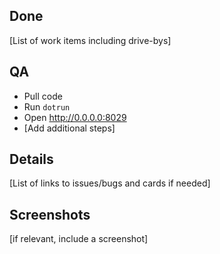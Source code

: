 ## Done

[List of work items including drive-bys]

## QA

- Pull code
- Run `dotrun`
- Open http://0.0.0.0:8029
- [Add additional steps]

## Details

[List of links to issues/bugs and cards if needed]

## Screenshots

[if relevant, include a screenshot]
